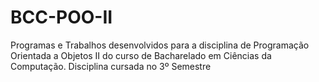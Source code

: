 # BCC-POO-II
Programas e Trabalhos desenvolvidos para a disciplina de Programação Orientada a Objetos II do curso de Bacharelado em Ciências da Computação. Disciplina cursada no 3º Semestre
